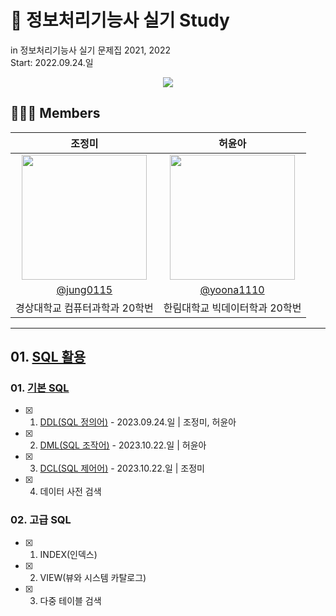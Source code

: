 # 🪪 정보처리기능사 실기 Study
in 정보처리기능사 실기 문제집 2021, 2022  
Start: 2022.09.24.일  

<div align="center">
  <a href="https://hits.seeyoufarm.com"><img src="https://hits.seeyoufarm.com/api/count/incr/badge.svg?url=https%3A%2F%2Fgithub.com%2FVSCodeNers%2Finfo-license&count_bg=%234B62A4&title_bg=%23718ADD&icon=exercism.svg&icon_color=%23E7E7E7&title=%EC%A0%95%EB%B3%B4%EC%B2%98%EB%A6%AC%EA%B8%B0%EB%8A%A5%EC%82%AC+%EC%8B%A4%EA%B8%B0&edge_flat=false"/></a>
</div>

## 👩🏻‍💻 Members
| 조정미 | 허윤아 |                                                                                                               
| :---: | :---: |
| <img width="200px" src="https://avatars.githubusercontent.com/u/76805879?v=4" /> | <img width="200px" src="https://avatars.githubusercontent.com/u/101046600?v=4" /> |
|  [@jung0115](https://github.com/jung0115)  | [@yoona1110](https://github.com/yoona1110)  |
| 경상대학교 컴퓨터과학과 20학번 | 한림대학교 빅데이터학과 20학번 |

---

## 01. [SQL 활용](https://github.com/VSCodeNers/info-license/tree/main/01.SQL%ED%99%9C%EC%9A%A9)
### 01. [기본 SQL](https://github.com/VSCodeNers/info-license/tree/main/01.SQL%ED%99%9C%EC%9A%A9/01.%EA%B8%B0%EB%B3%B8SQL)
- [x] 01. [DDL(SQL 정의어)](https://github.com/VSCodeNers/info-license/tree/main/01.SQL%ED%99%9C%EC%9A%A9/01.%EA%B8%B0%EB%B3%B8SQL/01.DDL) - 2023.09.24.일 | 조정미, 허윤아
- [x] 02. [DML(SQL 조작어)](https://github.com/VSCodeNers/info-license/tree/main/01.SQL%ED%99%9C%EC%9A%A9/01.%EA%B8%B0%EB%B3%B8SQL/02.DML) - 2023.10.22.일 | 허윤아
- [x] 03. [DCL(SQL 제어어)](https://github.com/VSCodeNers/info-license/tree/main/01.SQL%ED%99%9C%EC%9A%A9/01.%EA%B8%B0%EB%B3%B8SQL/03.DCL) - 2023.10.22.일 | 조정미
- [x] 04. 데이터 사전 검색
  
### 02. 고급 SQL
- [x] 01. INDEX(인덱스)
- [x] 02. VIEW(뷰와 시스템 카탈로그)
- [x] 03. 다중 테이블 검색
